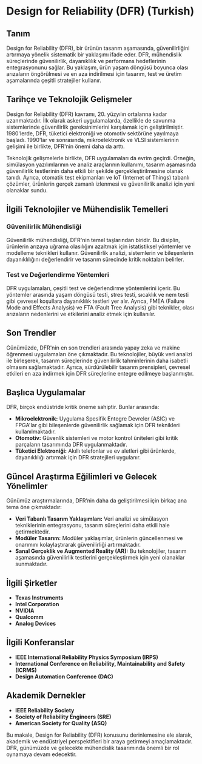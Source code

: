 # Design for Reliability (DFR) (Turkish)

## Tanım

Design for Reliability (DFR), bir ürünün tasarım aşamasında, güvenilirliğini artırmaya yönelik sistematik bir yaklaşımı ifade eder. DFR, mühendislik süreçlerinde güvenilirlik, dayanıklılık ve performans hedeflerinin entegrasyonunu sağlar. Bu yaklaşım, ürün yaşam döngüsü boyunca olası arızaların öngörülmesi ve en aza indirilmesi için tasarım, test ve üretim aşamalarında çeşitli stratejiler kullanır.

## Tarihçe ve Teknolojik Gelişmeler

Design for Reliability (DFR) kavramı, 20. yüzyılın ortalarına kadar uzanmaktadır. İlk olarak askeri uygulamalarda, özellikle de savunma sistemlerinde güvenilirlik gereksinimlerini karşılamak için geliştirilmiştir. 1980'lerde, DFR, tüketici elektroniği ve otomotiv sektörüne yayılmaya başladı. 1990'lar ve sonrasında, mikroelektronik ve VLSI sistemlerinin gelişimi ile birlikte, DFR'nin önemi daha da arttı.

Teknolojik gelişmelerle birlikte, DFR uygulamaları da evrim geçirdi. Örneğin, simülasyon yazılımlarının ve analiz araçlarının kullanımı, tasarım aşamasında güvenilirlik testlerinin daha etkili bir şekilde gerçekleştirilmesine olanak tanıdı. Ayrıca, otomatik test ekipmanları ve IoT (Internet of Things) tabanlı çözümler, ürünlerin gerçek zamanlı izlenmesi ve güvenilirlik analizi için yeni olanaklar sundu.

## İlgili Teknolojiler ve Mühendislik Temelleri

### Güvenilirlik Mühendisliği

Güvenilirlik mühendisliği, DFR'nin temel taşlarından biridir. Bu disiplin, ürünlerin arızaya uğrama olasılığını azaltmak için istatistiksel yöntemler ve modelleme teknikleri kullanır. Güvenilirlik analizi, sistemlerin ve bileşenlerin dayanıklılığını değerlendirir ve tasarım sürecinde kritik noktaları belirler.

### Test ve Değerlendirme Yöntemleri

DFR uygulamaları, çeşitli test ve değerlendirme yöntemlerini içerir. Bu yöntemler arasında yaşam döngüsü testi, stres testi, sıcaklık ve nem testi gibi çevresel koşullara dayanıklılık testleri yer alır. Ayrıca, FMEA (Failure Mode and Effects Analysis) ve FTA (Fault Tree Analysis) gibi teknikler, olası arızaların nedenlerini ve etkilerini analiz etmek için kullanılır.

## Son Trendler

Günümüzde, DFR'nin en son trendleri arasında yapay zeka ve makine öğrenmesi uygulamaları öne çıkmaktadır. Bu teknolojiler, büyük veri analizi ile birleşerek, tasarım süreçlerinde güvenilirlik tahminlerinin daha isabetli olmasını sağlamaktadır. Ayrıca, sürdürülebilir tasarım prensipleri, çevresel etkileri en aza indirmek için DFR süreçlerine entegre edilmeye başlanmıştır.

## Başlıca Uygulamalar

DFR, birçok endüstride kritik öneme sahiptir. Bunlar arasında:

- **Mikroelektronik:** Uygulama Spesifik Entegre Devreler (ASIC) ve FPGA'lar gibi bileşenlerde güvenilirlik sağlamak için DFR teknikleri kullanılmaktadır.
- **Otomotiv:** Güvenlik sistemleri ve motor kontrol üniteleri gibi kritik parçaların tasarımında DFR uygulanmaktadır.
- **Tüketici Elektroniği:** Akıllı telefonlar ve ev aletleri gibi ürünlerde, dayanıklılığı artırmak için DFR stratejileri uygulanır.

## Güncel Araştırma Eğilimleri ve Gelecek Yönelimler

Günümüz araştırmalarında, DFR’nin daha da geliştirilmesi için birkaç ana tema öne çıkmaktadır:

- **Veri Tabanlı Tasarım Yaklaşımları:** Veri analizi ve simülasyon tekniklerinin entegrasyonu, tasarım süreçlerini daha etkili hale getirmektedir.
- **Modüler Tasarım:** Modüler yaklaşımlar, ürünlerin güncellenmesi ve onarımını kolaylaştırarak güvenilirliği artırmaktadır.
- **Sanal Gerçeklik ve Augmented Reality (AR):** Bu teknolojiler, tasarım aşamasında güvenilirlik testlerini gerçekleştirmek için yeni olanaklar sunmaktadır.

## İlgili Şirketler

- **Texas Instruments**
- **Intel Corporation**
- **NVIDIA**
- **Qualcomm**
- **Analog Devices**

## İlgili Konferanslar

- **IEEE International Reliability Physics Symposium (IRPS)**
- **International Conference on Reliability, Maintainability and Safety (ICRMS)**
- **Design Automation Conference (DAC)**

## Akademik Dernekler

- **IEEE Reliability Society**
- **Society of Reliability Engineers (SRE)**
- **American Society for Quality (ASQ)**

Bu makale, Design for Reliability (DFR) konusunu derinlemesine ele alarak, akademik ve endüstriyel perspektifleri bir araya getirmeyi amaçlamaktadır. DFR, günümüzde ve gelecekte mühendislik tasarımında önemli bir rol oynamaya devam edecektir.